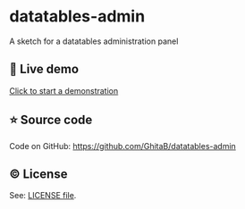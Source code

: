 # datatables-admin
A sketch for a datatables administration panel

## :book: Live demo
[Click to start a demonstration](https://ghitab.github.io/datatables-admin/)

## :star: Source code

Code on GitHub: https://github.com/GhitaB/datatables-admin

## :copyright: License

See: [LICENSE file](https://github.com/GhitaB/datatables-admin/blob/master/LICENSE).
